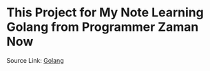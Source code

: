# This Project for My Note Learning Golang from Programmer Zaman Now
Source Link: [Golang](https://www.udemy.com/course/pemrograman-go-lang-pemula-sampai-mahir/)